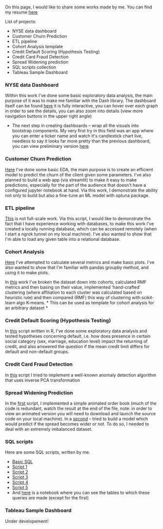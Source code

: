 On this page, I would like to share some works made by me. You can find my resume [here](https://spb.hh.ru/resume/03d9e35dff096d7a650039ed1f4e4e39726f7a?hhtmFrom=account_login)

List of projects:

- NYSE data dashboard
- Customer Churn Prediction
- ETL pipeline
- Cohort Analysis template
- Credit Default Scoring (Hypothesis Testing)
- Credit Card Fraud Detection
- Spread Widening prediction
- SQL scripts collection
- Tableau Sample Dashboard

### NYSE data Dashboard

Within this work I've done some basic exploratory data analysis, the main purpose of it was to make me familiar with the Dash library. The dashboard itself can be found [here](https://nyse-data.herokuapp.com/) it is fully interactive, you can hover over each graph in order to see the details, you can also zoom into details (view more navigation buttons in the upper right angle)

- The next step in creating dashboards – wrap all the visuals into bootstrap components. My very first try in this field was an app where you can enter a ticker name and watch it's candlestick chart live, needless to say it looks far more pretty than the previous dashboard, you can view preliminary version [here](https://yukontaf-stock-plot.herokuapp.com/).

### Customer Churn Prediction

[Here](churnAnalysis.html) I've done some basic EDA, the main purpose is to create an efficient model to predict the churn of the client given some parameters. I've also planned to build a web app (via streamlit) to make it easy to make predictions, especially for the part of the audience that doesn't have a configured jupyter notebook at hand. Via this work, I demonstrate the ability not only to build but also a fine-tune an ML model with optuna package.

### ETL pipeline

[This](etl.html) is not full-scale work. Via this script, I would like to demonstrate the fact that I have experience working with databases, to make this work I've created a locally running database, which can be accessed remotely (when I start a ngrok tunnel on my local machine). I've also wanted to show that I'm able to load any given table into a relational database.

### Cohort Analysis

[Here](https://github.com/yukontaf/projects/blob/master/Case6.ipynb) I've attempted to calculate several metrics and make basic plots. I've also wanted to show that I'm familiar with pandas groupby method, and using it to make plots.

In [this](cohortAnalysis.html) work I've broken the dataset down into cohorts, calculated RMF metrics and then basing on their value, implemented  'hand-crafted' clustering (where affiliation to each cluster was calculated based on heuristic rule) and then compared (RMF) this way of clustering with scikit-learn algo K-means. * This can be used as template for cohort analysis for an arbitrary dataset *  

### Credit Default Scoring (Hypothesis Testing)

In [this](creditScore.html) script written in R, I've done some exploratory data analysis and tested hypotheses concerning default, i.e. how does presence in certain social category (sex, marriage, education level) impact the returning of credit, and also answered the question if the mean credit limit differs for default and non-default groups.

### Credit Card Fraud Detection

In [this](ccFraudDetection.html) script I tried to implement a well-known anomaly detection algorithm that uses inverse PCA transformation 

### Spread Widening Prediction

In the [first](orderBook.html) script, I implemented a simple animated order book (much of the code is redundant, watch the result at the end of the file, note: in order to view an animated version you will need to download and launch the source code on your local machine). In a [second](spreadWideningPred.html) – tried to build a model which would predict if the spread becomes wider or not. To do so, I needed to deal with an extremely imbalanced dataset.

### SQL scripts

Here are some SQL scripts, written by me.

- [Basic SQL](basicSQL.html)
- [Script 1](https://github.com/yukontaf/projects/blob/master/script1.sql)
- [Script 2](https://github.com/yukontaf/projects/blob/master/script2.sql)
- [Script 3](https://github.com/yukontaf/projects/blob/master/script3.sql)
- [Script 4](https://github.com/yukontaf/projects/blob/master/script4.sql)
- [Script 5](https://github.com/yukontaf/projects/blob/master/script5.sql)
- And [here](tables.html) is a notebook where you can see the tables to which these queries are made (except for the first)

### Tableau Sample Dashboard

Under developement!
